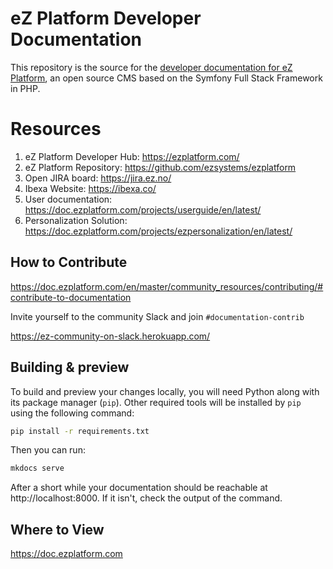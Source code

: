 # eZ Platform Developer Documentation

This repository is the source for the [developer documentation for eZ Platform](https://doc.ezplatform.com),
an open source CMS based on the Symfony Full Stack Framework in PHP.

# Resources

1. eZ Platform Developer Hub: https://ezplatform.com/
1. eZ Platform Repository: https://github.com/ezsystems/ezplatform
1. Open JIRA board: https://jira.ez.no/
1. Ibexa Website: https://ibexa.co/
1. User documentation: https://doc.ezplatform.com/projects/userguide/en/latest/
1. Personalization Solution: https://doc.ezplatform.com/projects/ezpersonalization/en/latest/


## How to Contribute
https://doc.ezplatform.com/en/master/community_resources/contributing/#contribute-to-documentation

Invite yourself to the community Slack and join `#documentation-contrib`

https://ez-community-on-slack.herokuapp.com/

## Building & preview
To build and preview your changes locally, you will need Python along with its package manager (`pip`).
Other required tools will be installed by `pip` using the following command:
```bash
pip install -r requirements.txt
```

Then you can run:
```bash
mkdocs serve
```
After a short while your documentation should be reachable at http://localhost:8000. If it isn't, check the output
of the command.

## Where to View
https://doc.ezplatform.com
